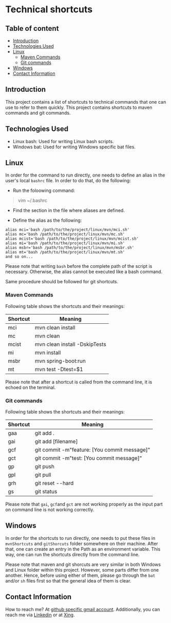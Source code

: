 # Technical shortcuts

## Table of content
- [Introduction](#introduction)
- [Technologies Used](#technologies-used)
- [Linux](#linux)
  - [Maven Commands](#maven-commands)
  - [Git commands](#git-commands)
- [Windows](#windows)  
- [Contact Information](#contact-information)

## Introduction

This project contains a list of shortcuts to technical commands that one can use to refer to them quickly. This project contains shortcuts to maven commands and git commands. 

## Technologies Used

- Linux bash: Used for writing Linux bash scripts.
- Windows bat: Used for writing Windows specific bat files.

## Linux
In order for the command to run directly, one needs to define an alias in the user's local `bashrc` file. In order to do that, do the following:

- Run the foloowing command:
> vim ~/.bashrc

- Find the section in the file where aliases are defined.

- Define the alias as the following:
```
alias mci='bash /path/to/the/project/linux/mvn/mci.sh'
alias mc='bash /path/to/the/project/linux/mvn/mc.sh'
alias mcist='bash /path/to/the/project/linux/mvn/mcist.sh'
alias mi='bash /path/to/the/project/linux/mvn/mi.sh'
alias msbr='bash /path/to/the/project/linux/mvn/msbr.sh'
alias mt='bash /path/to/the/project/linux/mvn/mt.sh'
and so on...

```
Please note that writing `bash` before the complete path of the script is necessary. Otherwise, the alias cannot be executed like a bash command. 

Same procedure should be followed for git shortcuts.

### Maven Commands
Following table shows the shortcuts and their meanings:

|Shortcut|Meaning|
| --- | --- |
|mci|mvn clean install|
|mc|mvn clean|
|mcist|mvn clean install -DskipTests|
|mi|mvn install|
|msbr|mvn spring-boot:run|
|mt|mvn test -Dtest=$1|

Please note that after a shortcut is called from the command line, it is echoed on the terminal.
### Git commands

Following table shows the shortcuts and their meanings:

|Shortcut|Meaning|
| --- | --- |
|gaa|git add .|
|gai|git add [filename]|
|gcf|git commit -m"feature: [You commit message]"|
|gct|git commit -m"test: [You commit message]"|
|gp|git push|
|gpl|git pull|
|grh|git reset --hard|
|gs|git status|

Please note that `gai`, `gcf`and `gct` are not working properly as the input part on command line is not working correctly.

## Windows
In order for the shortcuts to run directly, one needs to put these files in `mvnShortcuts` and `gitShorcuts` folder somewhere on their machine. After that, one can create an entry in the Path as an environment variable. This way, one can run the shortcuts directly from the command line. 

Please note that maven and git shorcuts are very similar in both Windows and Linux folder within this project. However, some parts differ from one another. Hence, before using either of them, please go through the `bat` and/or `sh` files first so that the general idea of them is clear. 


## Contact Information

How to reach me? At [github specific gmail account](syed.umer.ahmed.code@gmail.com). Additionally, you can reach me via [Linkedin](https://www.linkedin.com/in/syed-umer-ahmed-a346a746/) or at [Xing](https://www.xing.com/profile/SyedUmer_Ahmed/cv).



